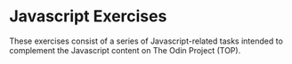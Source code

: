 # Javascript Exercises
These exercises consist of a series of Javascript-related tasks intended to complement the Javascript content on The Odin Project (TOP).